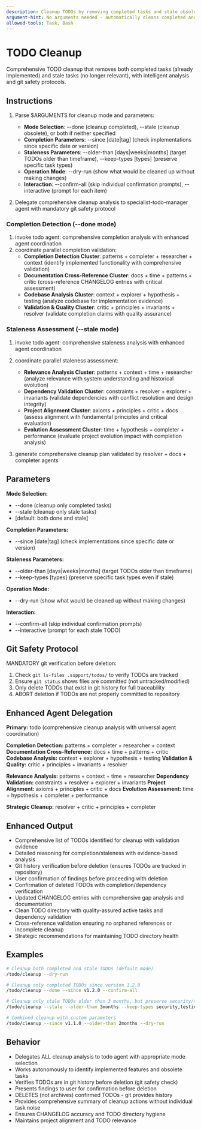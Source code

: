```yaml
---
description: Cleanup TODOs by removing completed tasks and stale obsolete items.
argument-hint: No arguments needed - automatically cleans completed and stale TODOs.
allowed-tools: Task, Bash
---
```


# TODO Cleanup

Comprehensive TODO cleanup that removes both completed tasks (already implemented) and stale tasks (no longer relevant), with intelligent analysis and git safety protocols.

## Instructions

1. Parse $ARGUMENTS for cleanup mode and parameters:
   - **Mode Selection**: --done (cleanup completed), --stale (cleanup obsolete), or both if neither specified
   - **Completion Parameters**: --since [date|tag] (check implementations since specific date or version)
   - **Staleness Parameters**: --older-than [days|weeks|months] (target TODOs older than timeframe), --keep-types [types] (preserve specific task types)
   - **Operation Mode**: --dry-run (show what would be cleaned up without making changes)
   - **Interaction**: --confirm-all (skip individual confirmation prompts), --interactive (prompt for each item)

2. Delegate comprehensive cleanup analysis to specialist-todo-manager agent with mandatory git safety protocol

### Completion Detection (--done mode)
1. invoke todo agent: comprehensive completion analysis with enhanced agent coordination
2. coordinate parallel completion validation:
   - **Completion Detection Cluster**: patterns + completer + researcher + context (identify implemented functionality with comprehensive validation)
   - **Documentation Cross-Reference Cluster**: docs + time + patterns + critic (cross-reference CHANGELOG entries with critical assessment)
   - **Codebase Analysis Cluster**: context + explorer + hypothesis + testing (analyze codebase for implementation evidence)
   - **Validation & Quality Cluster**: critic + principles + invariants + resolver (validate completion claims with quality assurance)

### Staleness Assessment (--stale mode)
1. invoke todo agent: comprehensive staleness analysis with enhanced agent coordination
2. coordinate parallel staleness assessment:
   - **Relevance Analysis Cluster**: patterns + context + time + researcher (analyze relevance with system understanding and historical evolution)
   - **Dependency Validation Cluster**: constraints + resolver + explorer + invariants (validate dependencies with conflict resolution and design integrity)
   - **Project Alignment Cluster**: axioms + principles + critic + docs (assess alignment with fundamental principles and critical evaluation)
   - **Evolution Assessment Cluster**: time + hypothesis + completer + performance (evaluate project evolution impact with completion analysis)

3. generate comprehensive cleanup plan validated by resolver + docs + completer agents

## Parameters

**Mode Selection:**
- --done (cleanup only completed tasks)
- --stale (cleanup only stale tasks)
- [default: both done and stale]

**Completion Parameters:**
- --since [date|tag] (check implementations since specific date or version)

**Staleness Parameters:**
- --older-than [days|weeks|months] (target TODOs older than timeframe)
- --keep-types [types] (preserve specific task types even if stale)

**Operation Mode:**
- --dry-run (show what would be cleaned up without making changes)

**Interaction:**
- --confirm-all (skip individual confirmation prompts)
- --interactive (prompt for each stale TODO)

## Git Safety Protocol

MANDATORY git verification before deletion:
1. Check `git ls-files .support/todos/` to verify TODOs are tracked
2. Ensure `git status` shows files are committed (not untracked/modified)
3. Only delete TODOs that exist in git history for full traceability
4. ABORT deletion if TODOs are not properly committed to repository

## Enhanced Agent Delegation

**Primary:** todo (comprehensive cleanup analysis with universal agent coordination)

**Completion Detection:** patterns + completer + researcher + context
**Documentation Cross-Reference:** docs + time + patterns + critic
**Codebase Analysis:** context + explorer + hypothesis + testing
**Validation & Quality:** critic + principles + invariants + resolver

**Relevance Analysis:** patterns + context + time + researcher
**Dependency Validation:** constraints + resolver + explorer + invariants
**Project Alignment:** axioms + principles + critic + docs
**Evolution Assessment:** time + hypothesis + completer + performance

**Strategic Cleanup:** resolver + critic + principles + completer

## Enhanced Output

- Comprehensive list of TODOs identified for cleanup with validation evidence
- Detailed reasoning for completion/staleness with evidence-based analysis
- Git history verification before deletion (ensures TODOs are tracked in repository)
- User confirmation of findings before proceeding with deletion
- Confirmation of deleted TODOs with completion/dependency verification
- Updated CHANGELOG entries with comprehensive gap analysis and documentation
- Clean TODO directory with quality-assured active tasks and dependency validation
- Cross-reference validation ensuring no orphaned references or incomplete cleanup
- Strategic recommendations for maintaining TODO directory health

## Examples

```bash
# Cleanup both completed and stale TODOs (default mode)
/todo/cleanup --dry-run

# Cleanup only completed TODOs since version 1.2.0
/todo/cleanup --done --since v1.2.0 --confirm-all

# Cleanup only stale TODOs older than 3 months, but preserve security/testing tasks
/todo/cleanup --stale --older-than 3months --keep-types security,testing --interactive

# Combined cleanup with custom parameters
/todo/cleanup --since v1.1.0 --older-than 2months --dry-run
```

## Behavior

- Delegates ALL cleanup analysis to todo agent with appropriate mode selection
- Works autonomously to identify implemented features and obsolete tasks
- Verifies TODOs are in git history before deletion (git safety check)
- Presents findings to user for confirmation before deletion
- DELETES (not archives) confirmed TODOs - git provides history
- Provides comprehensive summary of cleanup actions without individual task noise
- Ensures CHANGELOG accuracy and TODO directory hygiene
- Maintains project alignment and TODO relevance